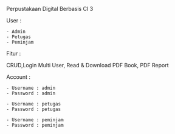 Perpustakaan Digital Berbasis CI 3

User :

	- Admin 
	- Petugas
 	- Peminjam

Fitur :

CRUD,Login Multi User, Read & Download PDF Book, PDF Report

Account :

	- Username : admin
	- Password : admin

	- Username : petugas
	- Password : petugas

	- Username : peminjam
	- Password : peminjam
